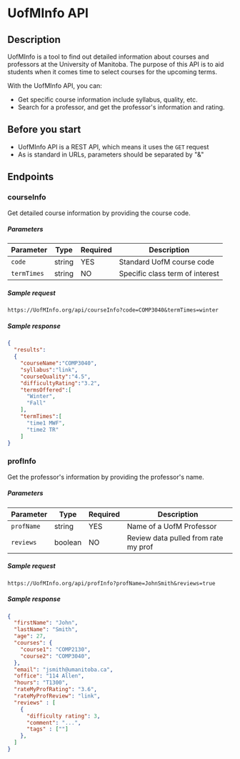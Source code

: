 # UofMInfo API

## Description
UofMInfo is a tool to find out detailed information about courses and professors at the University of Manitoba. The purpose of this API is to aid students when it comes time to select courses for the upcoming terms.  

With the UofMInfo API, you can:  
- Get specific course information include syllabus, quality, etc.
- Search for a professor, and get the professor's information and rating.

## Before you start
- UofMInfo API is a REST API, which means it uses the `GET` request
- As is standard in URLs, parameters should be separated by "&"

## Endpoints
### courseInfo
Get detailed course information by providing the course code.
##### Parameters
| Parameter   |  Type  | Required |        Description            |
|-------------|--------|----------|-------------------------------|
| `code`| string | YES      |  Standard UofM course code    |
| `termTimes`    |   string  | NO      | Specific class term of interest           |

##### Sample request
`https://UofMInfo.org/api/courseInfo?code=COMP3040&termTimes=winter`

##### Sample response
``` json
{
  "results":
  {
    "courseName":"COMP3040",
    "syllabus":"link",
    "courseQuality":"4.5",
    "difficultyRating":"3.2",
    "termsOffered":[
      "Winter",
      "Fall"
    ],
    "termTimes":[
      "time1 MWF",
      "time2 TR"
    ]
}
```



### profInfo
Get the professor's information by providing the professor's name.
##### Parameters
| Parameter   |  Type  | Required |        Description            |
|-------------|--------|----------|-------------------------------|
| `profName`| string | YES      |  Name of a UofM Professor    |
| `reviews`    |   boolean  | NO      | Review data pulled from rate my prof           |

##### Sample request
`https://UofMInfo.org/api/profInfo?profName=JohnSmith&reviews=true`

##### Sample response

``` json
{
  "firstName": "John",
  "lastName": "Smith",
  "age": 27,
  "courses": {
    "course1": "COMP2130",
    "course2": "COMP3040",
  },
  "email": "jsmith@umanitoba.ca",
  "office": "114 Allen",
  "hours": "T1300",
  "rateMyProfRating": "3.6",
  "rateMyProfReview": "link",
  "reviews" : [
    {
      "difficulty rating": 3,
      "comment": "...",
      "tags" : [""]
    },
  ]
}
```
